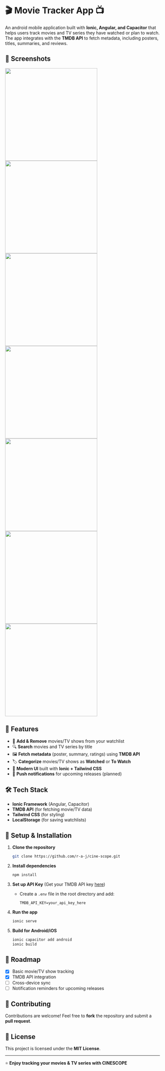 # 🎬 Movie Tracker App 📺

An android mobile application built with **Ionic, Angular, and Capacitor** that helps users track movies and TV series they have watched or plan to watch. The app integrates with the **TMDB API** to fetch metadata, including posters, titles, summaries, and reviews.

## 📸 Screenshots

<img src="https://github.com/r-a-j/cine-scope/blob/master/screenshots/1.jpg" width="300"> <img src="https://github.com/r-a-j/cine-scope/blob/master/screenshots/2.jpg" width="300">
<img src="https://github.com/r-a-j/cine-scope/blob/master/screenshots/3.jpg" width="300"> <img src="https://github.com/r-a-j/cine-scope/blob/master/screenshots/4.jpg" width="300">
<img src="https://github.com/r-a-j/cine-scope/blob/master/screenshots/6.jpg" width="300"> <img src="https://github.com/r-a-j/cine-scope/blob/master/screenshots/7.jpg" width="300">
<img src="https://github.com/r-a-j/cine-scope/blob/master/screenshots/5.jpg" width="300">

## 🚀 Features

- 📌 **Add & Remove** movies/TV shows from your watchlist
- 🔍 **Search** movies and TV series by title
- 🖼️ **Fetch metadata** (poster, summary, ratings) using **TMDB API**
- 🏷️ **Categorize** movies/TV shows as **Watched** or **To Watch**
- 📱 **Modern UI** built with **Ionic + Tailwind CSS**
- 🔔 **Push notifications** for upcoming releases (planned)

## 🛠️ Tech Stack

- **Ionic Framework** (Angular, Capacitor)
- **TMDB API** (for fetching movie/TV data)
- **Tailwind CSS** (for styling)
- **LocalStorage** (for saving watchlists)

## 📖 Setup & Installation

1. **Clone the repository**
   ```bash
   git clone https://github.com/r-a-j/cine-scope.git
   ```

2. **Install dependencies**
   ```bash
   npm install
   ```

3. **Set up API Key** (Get your TMDB API key [here](https://www.themoviedb.org/))
   - Create a `.env` file in the root directory and add:
     ```
     TMDB_API_KEY=your_api_key_here
     ```

4. **Run the app**
   ```bash
   ionic serve
   ```

5. **Build for Android/iOS**
   ```bash
   ionic capacitor add android
   ionic build
   ```

## 📌 Roadmap

- [x] Basic movie/TV show tracking
- [x] TMDB API integration
- [ ] Cross-device sync
- [ ] Notification reminders for upcoming releases

## 🤝 Contributing

Contributions are welcome! Feel free to **fork** the repository and submit a **pull request**.

## 📜 License

This project is licensed under the **MIT License**.

---

⭐ **Enjoy tracking your movies & TV series with CINESCOPE**
